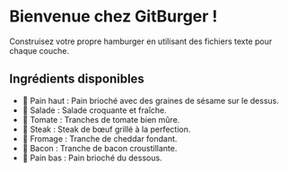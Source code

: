 # Bienvenue chez GitBurger !
Construisez votre propre hamburger en utilisant des fichiers texte pour chaque couche.

## Ingrédients disponibles
- 🥯 Pain haut : Pain brioché avec des graines de sésame sur le dessus.
- 🥬 Salade : Salade croquante et fraîche.
- 🍅 Tomate : Tranches de tomate bien mûre.
- 🥩 Steak : Steak de bœuf grillé à la perfection.
- 🧀 Fromage : Tranche de cheddar fondant.
- 🥓 Bacon : Tranche de bacon croustillante.
- 🍞 Pain bas : Pain brioché du dessous.